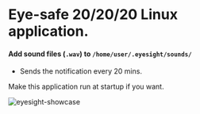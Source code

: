 # Eye-safe 20/20/20 Linux application.

#### Add sound files (`.wav`) to `/home/user/.eyesight/sounds/`
* Sends the notification every 20 mins.

Make this application run at startup if you want.

![eyesight-showcase](https://github.com/Dreaght/EyesightNotify/assets/111290888/3101b0f1-f116-4d75-80b5-e3c50e784296)
